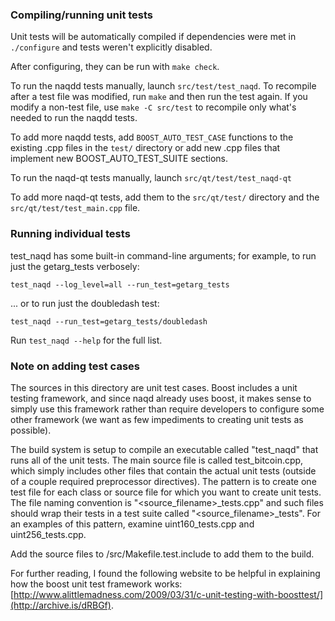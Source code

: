### Compiling/running unit tests

Unit tests will be automatically compiled if dependencies were met in `./configure`
and tests weren't explicitly disabled.

After configuring, they can be run with `make check`.

To run the naqdd tests manually, launch `src/test/test_naqd`. To recompile
after a test file was modified, run `make` and then run the test again. If you
modify a non-test file, use `make -C src/test` to recompile only what's needed
to run the naqdd tests.

To add more naqdd tests, add `BOOST_AUTO_TEST_CASE` functions to the existing
.cpp files in the `test/` directory or add new .cpp files that
implement new BOOST_AUTO_TEST_SUITE sections.

To run the naqd-qt tests manually, launch `src/qt/test/test_naqd-qt`

To add more naqd-qt tests, add them to the `src/qt/test/` directory and
the `src/qt/test/test_main.cpp` file.

### Running individual tests

test_naqd has some built-in command-line arguments; for
example, to run just the getarg_tests verbosely:

    test_naqd --log_level=all --run_test=getarg_tests

... or to run just the doubledash test:

    test_naqd --run_test=getarg_tests/doubledash

Run `test_naqd --help` for the full list.

### Note on adding test cases

The sources in this directory are unit test cases.  Boost includes a
unit testing framework, and since naqd already uses boost, it makes
sense to simply use this framework rather than require developers to
configure some other framework (we want as few impediments to creating
unit tests as possible).

The build system is setup to compile an executable called "test_naqd"
that runs all of the unit tests.  The main source file is called
test_bitcoin.cpp, which simply includes other files that contain the
actual unit tests (outside of a couple required preprocessor
directives).  The pattern is to create one test file for each class or
source file for which you want to create unit tests.  The file naming
convention is "<source_filename>_tests.cpp" and such files should wrap
their tests in a test suite called "<source_filename>_tests".  For an
examples of this pattern, examine uint160_tests.cpp and
uint256_tests.cpp.

Add the source files to /src/Makefile.test.include to add them to the build.

For further reading, I found the following website to be helpful in
explaining how the boost unit test framework works:
[http://www.alittlemadness.com/2009/03/31/c-unit-testing-with-boosttest/](http://archive.is/dRBGf).
